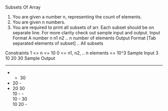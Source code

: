 
Subsets Of Array

1. You are given a number n, representing the count of elements.
2. You are given n numbers.
3. You are required to print all subsets of arr. Each subset should be
on separate line. For more clarity check out sample input and output.
Input Format
A number n
n1
n2
.. n number of elements
Output Format
[Tab separated elements of subset]
..
All subsets

Constraints
1 <= n <= 10
0 <= n1, n2, .. n elements <= 10^3
Sample Input
3
10
20
30
Sample Output
-	-	-	
-	-	30	
-	20	-	
-	20	30	
10	-	-	
10	-	30	
10	20	-	